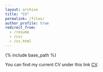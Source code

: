 ```yaml
---
layout: archive
title: "CV"
permalink: /files/
author_profile: true
redirect_from:
  - /resume
  - /cv/
  - /cv.html
---
```


{% include base_path %}

You can find my current CV under this link [CV](https://annaannafs.github.io/files/CV-Anna-Suliga.pdf).


